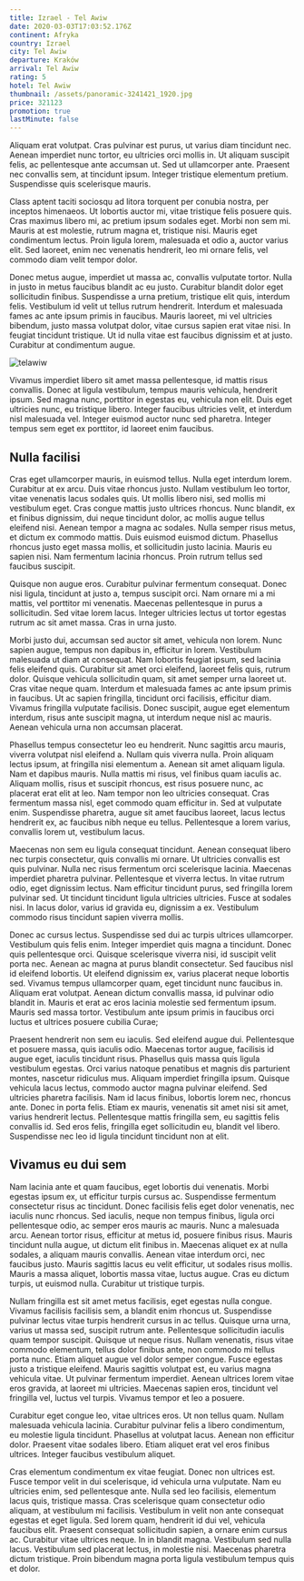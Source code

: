 ```yaml
---
title: Izrael - Tel Awiw
date: 2020-03-03T17:03:52.176Z
continent: Afryka
country: Izrael
city: Tel Awiw
departure: Kraków
arrival: Tel Awiw
rating: 5
hotel: Tel Awiw
thumbnail: /assets/panoramic-3241421_1920.jpg
price: 321123
promotion: true
lastMinute: false
---
```

Aliquam erat volutpat. Cras pulvinar est purus, ut varius diam tincidunt nec. Aenean imperdiet nunc tortor, eu ultricies orci mollis in. Ut aliquam suscipit felis, ac pellentesque ante accumsan ut. Sed ut ullamcorper ante. Praesent nec convallis sem, at tincidunt ipsum. Integer tristique elementum pretium. Suspendisse quis scelerisque mauris.

Class aptent taciti sociosqu ad litora torquent per conubia nostra, per inceptos himenaeos. Ut lobortis auctor mi, vitae tristique felis posuere quis. Cras maximus libero mi, ac pretium ipsum sodales eget. Morbi non sem mi. Mauris at est molestie, rutrum magna et, tristique nisi. Mauris eget condimentum lectus. Proin ligula lorem, malesuada et odio a, auctor varius elit. Sed laoreet, enim nec venenatis hendrerit, leo mi ornare felis, vel commodo diam velit tempor dolor.

Donec metus augue, imperdiet ut massa ac, convallis vulputate tortor. Nulla in justo in metus faucibus blandit ac eu justo. Curabitur blandit dolor eget sollicitudin finibus. Suspendisse a urna pretium, tristique elit quis, interdum felis. Vestibulum id velit ut tellus rutrum hendrerit. Interdum et malesuada fames ac ante ipsum primis in faucibus. Mauris laoreet, mi vel ultricies bibendum, justo massa volutpat dolor, vitae cursus sapien erat vitae nisi. In feugiat tincidunt tristique. Ut id nulla vitae est faucibus dignissim et at justo. Curabitur at condimentum augue.

![telawiw](/assets/tel-aviv-2827030_1920.jpg "Tel Awiw")

Vivamus imperdiet libero sit amet massa pellentesque, id mattis risus convallis. Donec at ligula vestibulum, tempus mauris vehicula, hendrerit ipsum. Sed magna nunc, porttitor in egestas eu, vehicula non elit. Duis eget ultricies nunc, eu tristique libero. Integer faucibus ultricies velit, et interdum nisl malesuada vel. Integer euismod auctor nunc sed pharetra. Integer tempus sem eget ex porttitor, id laoreet enim faucibus.

## Nulla facilisi

Cras eget ullamcorper mauris, in euismod tellus. Nulla eget interdum lorem. Curabitur at ex arcu. Duis vitae rhoncus justo. Nullam vestibulum leo tortor, vitae venenatis lacus sodales quis. Ut mollis libero nisi, sed mollis mi vestibulum eget. Cras congue mattis justo ultrices rhoncus. Nunc blandit, ex et finibus dignissim, dui neque tincidunt dolor, ac mollis augue tellus eleifend nisi. Aenean tempor a magna ac sodales. Nulla semper risus metus, et dictum ex commodo mattis. Duis euismod euismod dictum. Phasellus rhoncus justo eget massa mollis, et sollicitudin justo lacinia. Mauris eu sapien nisi. Nam fermentum lacinia rhoncus. Proin rutrum tellus sed faucibus suscipit.

Quisque non augue eros. Curabitur pulvinar fermentum consequat. Donec nisi ligula, tincidunt at justo a, tempus suscipit orci. Nam ornare mi a mi mattis, vel porttitor mi venenatis. Maecenas pellentesque in purus a sollicitudin. Sed vitae lorem lacus. Integer ultricies lectus ut tortor egestas rutrum ac sit amet massa. Cras in urna justo.

Morbi justo dui, accumsan sed auctor sit amet, vehicula non lorem. Nunc sapien augue, tempus non dapibus in, efficitur in lorem. Vestibulum malesuada ut diam at consequat. Nam lobortis feugiat ipsum, sed lacinia felis eleifend quis. Curabitur sit amet orci eleifend, laoreet felis quis, rutrum dolor. Quisque vehicula sollicitudin quam, sit amet semper urna laoreet ut. Cras vitae neque quam. Interdum et malesuada fames ac ante ipsum primis in faucibus. Ut ac sapien fringilla, tincidunt orci facilisis, efficitur diam. Vivamus fringilla vulputate facilisis. Donec suscipit, augue eget elementum interdum, risus ante suscipit magna, ut interdum neque nisl ac mauris. Aenean vehicula urna non accumsan placerat.

Phasellus tempus consectetur leo eu hendrerit. Nunc sagittis arcu mauris, viverra volutpat nisl eleifend a. Nullam quis viverra nulla. Proin aliquam lectus ipsum, at fringilla nisi elementum a. Aenean sit amet aliquam ligula. Nam et dapibus mauris. Nulla mattis mi risus, vel finibus quam iaculis ac. Aliquam mollis, risus et suscipit rhoncus, est risus posuere nunc, ac placerat erat elit at leo. Nam tempor non leo ultricies consequat. Cras fermentum massa nisl, eget commodo quam efficitur in. Sed at vulputate enim. Suspendisse pharetra, augue sit amet faucibus laoreet, lacus lectus hendrerit ex, ac faucibus nibh neque eu tellus. Pellentesque a lorem varius, convallis lorem ut, vestibulum lacus.

Maecenas non sem eu ligula consequat tincidunt. Aenean consequat libero nec turpis consectetur, quis convallis mi ornare. Ut ultricies convallis est quis pulvinar. Nulla nec risus fermentum orci scelerisque lacinia. Maecenas imperdiet pharetra pulvinar. Pellentesque et viverra lectus. In vitae rutrum odio, eget dignissim lectus. Nam efficitur tincidunt purus, sed fringilla lorem pulvinar sed. Ut tincidunt tincidunt ligula ultricies ultricies. Fusce at sodales nisi. In lacus dolor, varius id gravida eu, dignissim a ex. Vestibulum commodo risus tincidunt sapien viverra mollis.

Donec ac cursus lectus. Suspendisse sed dui ac turpis ultrices ullamcorper. Vestibulum quis felis enim. Integer imperdiet quis magna a tincidunt. Donec quis pellentesque orci. Quisque scelerisque viverra nisi, id suscipit velit porta nec. Aenean ac magna at purus blandit consectetur. Sed faucibus nisl id eleifend lobortis. Ut eleifend dignissim ex, varius placerat neque lobortis sed. Vivamus tempus ullamcorper quam, eget tincidunt nunc faucibus in. Aliquam erat volutpat. Aenean dictum convallis massa, id pulvinar odio blandit in. Mauris et erat ac eros lacinia molestie sed fermentum ipsum. Mauris sed massa tortor. Vestibulum ante ipsum primis in faucibus orci luctus et ultrices posuere cubilia Curae;

Praesent hendrerit non sem eu iaculis. Sed eleifend augue dui. Pellentesque et posuere massa, quis iaculis odio. Maecenas tortor augue, facilisis id augue eget, iaculis tincidunt risus. Phasellus quis massa quis ligula vestibulum egestas. Orci varius natoque penatibus et magnis dis parturient montes, nascetur ridiculus mus. Aliquam imperdiet fringilla ipsum. Quisque vehicula lacus lectus, commodo auctor magna pulvinar eleifend. Sed ultricies pharetra facilisis. Nam id lacus finibus, lobortis lorem nec, rhoncus ante. Donec in porta felis. Etiam ex mauris, venenatis sit amet nisi sit amet, varius hendrerit lectus. Pellentesque mattis fringilla sem, eu sagittis felis convallis id. Sed eros felis, fringilla eget sollicitudin eu, blandit vel libero. Suspendisse nec leo id ligula tincidunt tincidunt non at elit.

## Vivamus eu dui sem

 Nam lacinia ante et quam faucibus, eget lobortis dui venenatis. Morbi egestas ipsum ex, ut efficitur turpis cursus ac. Suspendisse fermentum consectetur risus ac tincidunt. Donec facilisis felis eget dolor venenatis, nec iaculis nunc rhoncus. Sed iaculis, neque non tempus finibus, ligula orci pellentesque odio, ac semper eros mauris ac mauris. Nunc a malesuada arcu. Aenean tortor risus, efficitur at metus id, posuere finibus risus. Mauris tincidunt nulla augue, ut dictum elit finibus in. Maecenas aliquet ex at nulla sodales, a aliquam mauris convallis. Aenean vitae interdum orci, nec faucibus justo. Mauris sagittis lacus eu velit efficitur, ut sodales risus mollis. Mauris a massa aliquet, lobortis massa vitae, luctus augue. Cras eu dictum turpis, ut euismod nulla. Curabitur ut tristique turpis.

Nullam fringilla est sit amet metus facilisis, eget egestas nulla congue. Vivamus facilisis facilisis sem, a blandit enim rhoncus ut. Suspendisse pulvinar lectus vitae turpis hendrerit cursus in ac tellus. Quisque urna urna, varius ut massa sed, suscipit rutrum ante. Pellentesque sollicitudin iaculis quam tempor suscipit. Quisque ut neque risus. Nullam venenatis, risus vitae commodo elementum, tellus dolor finibus ante, non commodo mi tellus porta nunc. Etiam aliquet augue vel dolor semper congue. Fusce egestas justo a tristique eleifend. Mauris sagittis volutpat est, eu varius magna vehicula vitae. Ut pulvinar fermentum imperdiet. Aenean ultrices lorem vitae eros gravida, at laoreet mi ultricies. Maecenas sapien eros, tincidunt vel fringilla vel, luctus vel turpis. Vivamus tempor et leo a posuere.

Curabitur eget congue leo, vitae ultrices eros. Ut non tellus quam. Nullam malesuada vehicula lacinia. Curabitur pulvinar felis a libero condimentum, eu molestie ligula tincidunt. Phasellus at volutpat lacus. Aenean non efficitur dolor. Praesent vitae sodales libero. Etiam aliquet erat vel eros finibus ultrices. Integer faucibus vestibulum aliquet.

Cras elementum condimentum ex vitae feugiat. Donec non ultrices est. Fusce tempor velit in dui scelerisque, id vehicula urna vulputate. Nam eu ultricies enim, sed pellentesque ante. Nulla sed leo facilisis, elementum lacus quis, tristique massa. Cras scelerisque quam consectetur odio aliquam, at vestibulum mi facilisis. Vestibulum in velit non ante consequat egestas et eget ligula. Sed lorem quam, hendrerit id dui vel, vehicula faucibus elit. Praesent consequat sollicitudin sapien, a ornare enim cursus ac. Curabitur vitae ultrices neque. In in blandit magna. Vestibulum sed nulla lacus. Vestibulum sed placerat lectus, in molestie nisi. Maecenas pharetra dictum tristique. Proin bibendum magna porta ligula vestibulum tempus quis et dolor.
